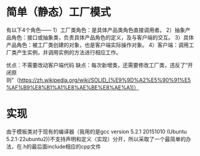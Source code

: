 # 简单（静态）工厂模式
有以下4个角色——
1）工厂类角色：是具体产品类角色直接调用者。 
2）抽象产品角色：接口或抽象类，负责具体产品角色的定义，及与客户端的交互。 
3）具体产品角色：被工厂类创建的对象，也是客户端实际操作对象。 
4）客户端：调用工厂类产生实例，并调用实例的方法进行相应工作。

优点：不需要改动客户端代码
缺点：每次新增类，还需要修改工厂类，违反了“开闭原则”（https://zh.wikipedia.org/wiki/SOLID_(%E9%9D%A2%E5%90%91%E5%AF%B9%E8%B1%A1%E8%AE%BE%E8%AE%A1)）

# 实现
由于模板类对于现有的编译器（我用的是gcc version 5.2.1 20151010 (Ubuntu 5.2.1-22ubuntu2))不支持声明和定义（实现）分开，所以采取了一个最简单的办法，在.h的最后面include相应的cpp文件


